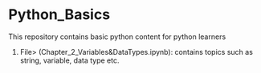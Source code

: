 # Python_Basics

This repository contains basic python content for python learners

1. File> (Chapter_2_Variables&DataTypes.ipynb): contains topics such as string, variable, data type etc.
